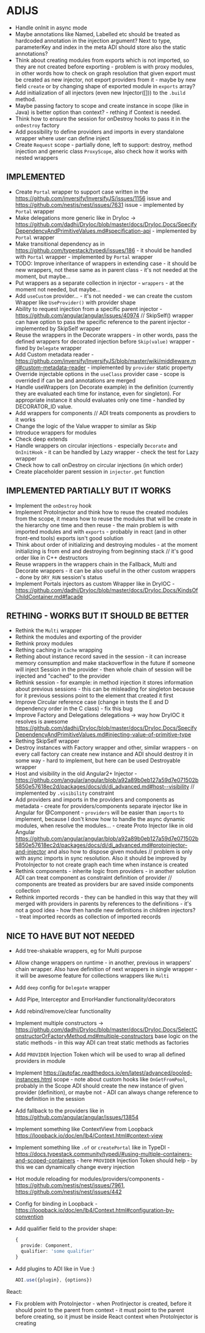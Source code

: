 # ADIJS

- Handle onInit in async mode
- Maybe annotations like Named, Labelled etc should be treated as hardcoded annotation in the injection argument? Next to type, parameterKey and index in the meta ADI should store also the static annotations?
- Think about creating modules from exports which is not imported, so they are not created before exporting - problem is with proxy modules, in other words how to check on graph resolution that given export must be created as new injector, not export providers from it - maybe by new field `create` or by changing shape of exported module in `exports` array?
- Add initialization of all injectors (even new Injector([])) to the `.build` method.
- Maybe passing factory to scope and create instance in scope (like in Java) is better option than context? - rething if Context is needed.
- Think how to ensure the session for onDestroy hooks to pass it in the `onDestroy` factory
- Add possibility to define providers and imports in every standalone wrapper where user can define inject 
- Create `Request` scope - partially done, left to support: destroy, method injection and generic class `ProxyScope`, also check how it works with nested wrappers

## IMPLEMENTED

- Create `Portal` wrapper to support case written in the https://github.com/inversify/InversifyJS/issues/1156 issue and https://github.com/nestjs/nest/issues/7631 issue - implemented by `Portal` wrapper
- Make delegations more generic like in DryIoc -> https://github.com/dadhi/DryIoc/blob/master/docs/DryIoc.Docs/SpecifyDependencyAndPrimitiveValues.md#specification-api - implemented by `Portal` wrapper
- Make transitional dependency as in https://github.com/typestack/typedi/issues/186 - it should be handled with `Portal` wrapper - implemented by `Portal` wrapper
- TODO: Improve inheritance of wrappers in extending case - it should be new wrappers, not these same as in parent class - it's not needed at the moment, but maybe...
- Put wrappers as a separate collection in injector - `wrappers` - at the moment not needed, but maybe...
- Add `useCustom` provider... - it's not needed - we can create the custom Wrapper like `UseProvider()` with provider shape
- Ability to request injection from a specific parent injector - https://github.com/angular/angular/issues/40974 // SkipSelf() wrapper can have option to pass the specific reference to the parent injector - implemented by SkipSelf wrapper
- Reuse the wrappers in the Decorate wrappers - in other words, pass the defined wrappers for decorated injection before `Skip(value)` wrapper - fixed by `Delegate` wrapper
- Add Custom metadata reader - https://github.com/inversify/InversifyJS/blob/master/wiki/middleware.md#custom-metadata-reader - implemented by `provider` static property
- Override injectable options in the `useClass` provider case - scope is overrided if can be and annotations are merged
- Handle useWrappers (on Decorate example) in the definition (currently they are evaluated each time for instance, even for singleton). For appropriate instance it should evaluates only one time - handled by DECORATOR_ID value.
- Add wrappers for components // ADI treats components as provdiers to it works
- Change the logic of the Value wrapper to similar as Skip 
- Introduce wrappers for modules
- Check deep extends
- Handle wrappers on circular injections - especially `Decorate` and `OnInitHook` - it can be handled by Lazy wrapper - check the test for Lazy wrapper
- Check how to call onDestroy on circular injections (in which order)
- Create placeholder parent session in `injector.get` function

## IMPLEMENTED PARTIALLY BUT IT WORKS

- Implement the `onDestroy` hook
- Implement ProtoInjector and think how to reuse the created modules from the scope, it means how to reuse the modules that will be create in the hierarchy one time and then reuse - the main problem is with imported modules and with `exports` - probably in react (and in other front-end tools) exports isn't good solution
- Think about order of initializing and destroying modules - at the moment initializing is from end and destroying from beginning stack // it's good order like in C++ destructors
- Reuse wrappers in the wrappers chain in the Fallback, Multi and Decorate wrappers - it can be also useful in the other custom wrappers - done by `DRY_RUN` session's status
- Implement Portals injectors as custom Wrapper like in DryIOC - https://github.com/dadhi/DryIoc/blob/master/docs/DryIoc.Docs/KindsOfChildContainer.md#facade

## RETHING - WORKS BUT IT SHOULD BE BETTER

- Rethink the `Multi` wrapper
- Rethink the modules and exporting of the provider
- Rethink proxy modules
- Rething caching in `Cache` wrapping
- Rething about instance record saved in the session - it can increase memory consumption and make stackoverflow in the future if someone will inject Session in the provider - then whole chain of session will be injected and "cached" to the provider
- Rethink session - for example: in method injection it stores information about previous sessions - this can be misleading for singleton because for it previous sessions point to the element that created it first
- Improve Circular reference case (change in tests the E and D dependency order in the C class) - fix this bug
- Improve Factory and Delegations delegations -> way how DryIOC it resolves is awesome https://github.com/dadhi/DryIoc/blob/master/docs/DryIoc.Docs/SpecifyDependencyAndPrimitiveValues.md#injecting-value-of-primitive-type
- Rething SkipSelf wrapper
- Destroy instances with Factory wrapper and other, similar wrappers - on every call factory can create new instance and ADI should destroy it in some way - hard to implement, but here can be used Destroyable wrapper
- Host and visibility in the old Angular2+ Injector - https://github.com/angular/angular/blob/a92a89b0eb127a59d7e071502b5850e57618ec2d/packages/docs/di/di_advanced.md#host--visibility // implemented by `.visibility` constraint  
- Add providers and imports in the providers and components as metadata - create for providers/components separate injector like in Angular for @Component - `providers` will be easier than `imports` to implement, because I don't know how to handle the async dynamic modules, when resolve the modules... - create Proto Injector like in old Angular https://github.com/angular/angular/blob/a92a89b0eb127a59d7e071502b5850e57618ec2d/packages/docs/di/di_advanced.md#protoinjector-and-injector and also how to dispose given modules // problem is only with async imports in sync resolution. Also it should be improved by ProtoInjector to not create graph each time when instance is created
- Rethink components - inherite logic from providers - in another solution ADI can treat component as constraint definition of provider // components are treated as providers bur are saved inside components collection
- Rethink imported records - they can be handled in this way that they will merged with providers in parents by references to the definitions - it's not a good idea - how then handle new definitions in children injectors? - treat imported records as collection of imported records

## NICE TO HAVE BUT NOT NEEDED

- Add tree-shakable wrappers, eg for Multi purpose
- Allow change wrappers on runtime - in another, previous in wrappers' chain wrapper. Also have definition of next wrappers in single wrapper - it will be awesome feature for collections wrappers like `Multi`
- Add `deep` config for `Delegate` wrapper
- Add Pipe, Interceptor and ErrorHandler functionality/decorators
- Add rebind/remove/clear functionality
- Implement multiple constructors -> https://github.com/dadhi/DryIoc/blob/master/docs/DryIoc.Docs/SelectConstructorOrFactoryMethod.md#multiple-constructors base logic on the static methods - in this way ADI can treat static methods as factories
- Add `PROVIDER` Injection Token which will be used to wrap all defined providers in module
- Implement https://autofac.readthedocs.io/en/latest/advanced/pooled-instances.html scope - note about custom hooks like `OnGetFromPool`, probably in the Scope ADI should create the new instance of given provider (definition), or maybe not - ADI can always change reference to the definition in the session
- Add fallback to the providers like in https://github.com/angular/angular/issues/13854
- Implement something like ContextView from Loopback https://loopback.io/doc/en/lb4/Context.html#context-view
- Implement something like `.of` or `createPortal` like in TypeDI - https://docs.typestack.community/typedi/#using-multiple-containers-and-scoped-containers - here `PROVIDER` Injection Token should help - by this we can dynamically change every injection
- Hot module reloading for modules/providers/components - https://github.com/nestjs/nest/issues/7961, https://github.com/nestjs/nest/issues/442
- Config for binding in Loopback - https://loopback.io/doc/en/lb4/Context.html#configuration-by-convention
- Add qualifier field to the provider shape:

  ```ts
  {
    provide: Component,
    qualifier: 'some qualifier'
  }
  ```

- Add plugins to ADI like in Vue :)

  ```ts
  ADI.use({plugin}, {options})
  ```

React:
- Fix problem with ProtoInjector - when ProtInjector is created, before it should point to the parent from context - it must point to the parent before creating, so it jmust be inside React context when ProtoInjector is creating